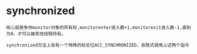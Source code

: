 # synchronized
    核心就是争夺monitor对象的所有权,monitorenter进入数+1,monitorexit进入数-1,直到为0。才可以被其他线程持有。  
    
    synchronized方法上会有一个特殊的标志位ACC_SYNCHRONIZED，会隐式调用上述两个指令
